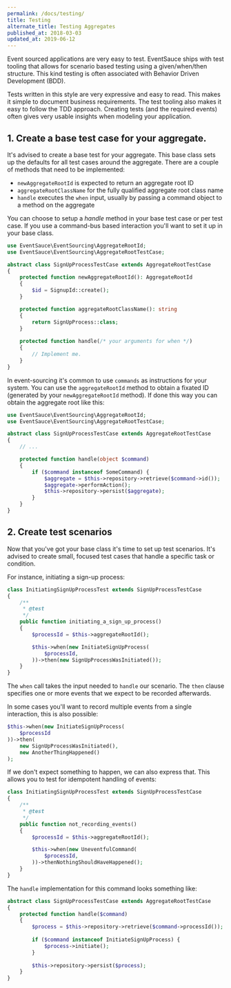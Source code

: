```yaml
---
permalink: /docs/testing/
title: Testing
alternate_title: Testing Aggregates
published_at: 2018-03-03
updated_at: 2019-06-12
---
```


Event sourced applications are very easy to test. EventSauce ships with test tooling
that allows for scenario based testing using a given/when/then structure. This kind
testing is often associated with Behavior Driven Development (BDD).

Tests written in this style are very expressive and easy to read. This makes it
simple to document business requirements. The test tooling also makes it easy
to follow the TDD approach. Creating tests (and the required events) often gives
very usable insights when modeling your application.

## 1. Create a base test case for your aggregate.

It's advised to create a base test for your aggregate. This base class sets up the defaults
for all test cases around the aggregate. There are a couple of methods that need to be implemented:

* `newAggregateRootId` is expected to return an aggregate root ID
* `aggregateRootClassName` for the fully qualified aggregate root class name
* `handle` executes the `when` input, usually by passing a command object to a method on the aggregate

You can choose to setup a _handle_ method in your base test case or per test case.
If you use a command-bus based interaction you'll want to set it up in your base class.

```php
use EventSauce\EventSourcing\AggregateRootId;
use EventSauce\EventSourcing\AggregateRootTestCase;

abstract class SignUpProcessTestCase extends AggregateRootTestCase
{
    protected function newAggregateRootId(): AggregateRootId
    {
        $id = SignupId::create();
    }

    protected function aggregateRootClassName(): string
    {
        return SignUpProcess::class;
    }
    
    protected function handle(/* your arguments for when */)
    {
        // Implement me.
    }
}
```

In event-sourcing it's common to use `commands` as instructions for your system. You
can use the `aggregateRootId` method to obtain a fixated ID (generated by your
`newAggregateRootId` method). If done this way you can obtain the aggregate root like
this:

```php
use EventSauce\EventSourcing\AggregateRootId;
use EventSauce\EventSourcing\AggregateRootTestCase;

abstract class SignUpProcessTestCase extends AggregateRootTestCase
{
    // ...

    protected function handle(object $command)
    {
        if ($command instanceof SomeCommand) {
            $aggregate = $this->repository->retrieve($command->id());
            $aggregate->performAction();
            $this->repository->persist($aggregate);
        }
    }
}
```

## 2. Create test scenarios

Now that you've got your base class it's time to set up test scenarios. It's advised to
create small, focused test cases that handle a specific task or condition.

For instance, initiating a sign-up process:

```php
class InitiatingSignUpProcessTest extends SignUpProcessTestCase
{
    /**
     * @test
     */
    public function initiating_a_sign_up_process()
    {
        $processId = $this->aggregateRootId();

        $this->when(new InitiateSignUpProcess(
            $processId,
        ))->then(new SignUpProcessWasInitiated());
    } 
}
```

The `when` call takes the input needed to `handle` our scenario. The `then` clause specifies
one or more events that we expect to be recorded afterwards.

In some cases you'll want to record multiple events from a single interaction, this is also
possible:

```php
$this->when(new InitiateSignUpProcess(
    $processId
))->then(
    new SignUpProcessWasInitiated(),
    new AnotherThingHappened()
);
```

If we don't expect something to happen, we can also express that. This allows you to test for
idempotent handling of events:

```php
class InitiatingSignUpProcessTest extends SignUpProcessTestCase
{
    /**
     * @test
     */
    public function not_recording_events()
    {
        $processId = $this->aggregateRootId();

        $this->when(new UneventfulCommand(
            $processId,
        ))->thenNothingShouldHaveHappened();
    }
}
```

The `handle` implementation for this command looks something like:

```php
abstract class SignUpProcessTestCase extends AggregateRootTestCase
{
    protected function handle($command)
    {
        $process = $this->repository->retrieve($command->processId());
        
        if ($command instanceof InitiateSignUpProcess) {
            $process->initiate();           
        }
        
        $this->repository->persist($process);
    }
}
```
